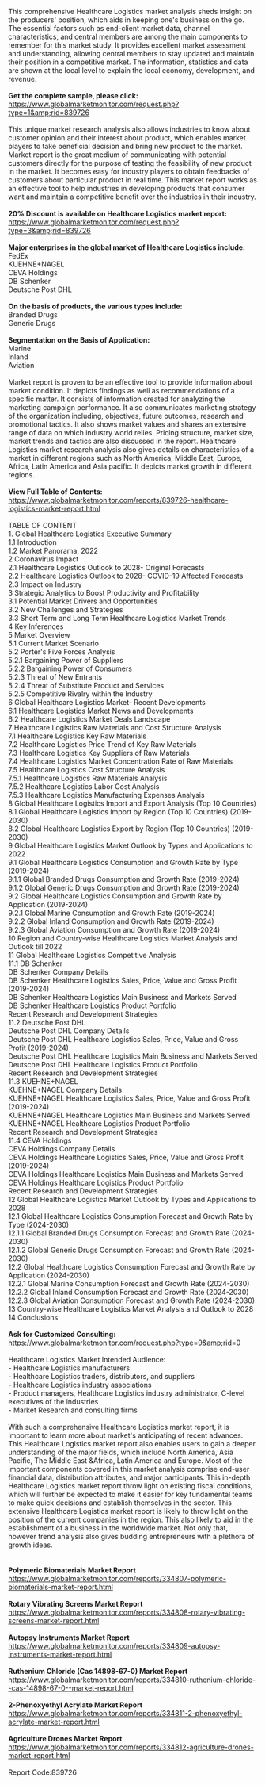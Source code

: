 This comprehensive Healthcare Logistics market analysis sheds insight on the producers' position, which aids in keeping one's business on the go. The essential factors such as end-client market data, channel characteristics, and central members are among the main components to remember for this market study. It provides excellent market assessment and understanding, allowing central members to stay updated and maintain their position in a competitive market. The information, statistics and data are shown at the local level to explain the local economy, development, and revenue.<br /><br /><strong>Get the complete sample, please click:</strong><br /><a href="https://www.globalmarketmonitor.com/request.php?type=1&amp;rid=839726">https://www.globalmarketmonitor.com/request.php?type=1&amp;rid=839726</a><br /><br />This unique market research analysis also allows industries to know about customer opinion and their interest about product, which enables market players to take beneficial decision and bring new product to the market. Market report is the great medium of communicating with potential customers directly for the purpose of testing the feasibility of new product in the market. It becomes easy for industry players to obtain feedbacks of customers about particular product in real time. This market report works as an effective tool to help industries in developing products that consumer want and maintain a competitive benefit over the industries in their industry. <br /><br /><strong>20% Discount is available on Healthcare Logistics market report:</strong><br /><a href="https://www.globalmarketmonitor.com/request.php?type=3&amp;rid=839726">https://www.globalmarketmonitor.com/request.php?type=3&amp;rid=839726</a><br /><br /><strong>Major enterprises in the global market of Healthcare Logistics include:</strong><br /> FedEx <br />KUEHNE+NAGEL <br />CEVA Holdings <br />DB Schenker <br />Deutsche Post DHL <br /><br /><strong>On the basis of products, the various types include:</strong><br />Branded Drugs <br />Generic Drugs <br /><br /><strong>Segmentation on the Basis of Application:</strong><br />Marine <br />Inland <br />Aviation <br /><br />Market report is proven to be an effective tool to provide information about market condition. It depicts findings as well as recommendations of a specific matter. It consists of information created for analyzing the marketing campaign performance. It also communicates marketing strategy of the organization including, objectives, future outcomes, research and promotional tactics. It also shows market values and shares an extensive range of data on which industry world relies. Pricing structure, market size, market trends and tactics are also discussed in the report. Healthcare Logistics market research analysis also gives details on characteristics of a market in different regions such as North America, Middle East, Europe, Africa, Latin America and Asia pacific. It depicts market growth in different regions. <br /><br /><strong>View Full Table of Contents:</strong><br /><a href="https://www.globalmarketmonitor.com/reports/839726-healthcare-logistics-market-report.html">https://www.globalmarketmonitor.com/reports/839726-healthcare-logistics-market-report.html</a><br /><br />TABLE OF CONTENT<br />1. Global Healthcare Logistics Executive Summary<br />1.1 Introduction<br />1.2 Market Panorama, 2022<br />2 Coronavirus Impact<br />2.1 Healthcare Logistics Outlook to 2028- Original Forecasts<br />2.2 Healthcare Logistics Outlook to 2028- COVID-19 Affected Forecasts<br />2.3 Impact on Industry<br />3 Strategic Analytics to Boost Productivity and Profitability<br />3.1 Potential Market Drivers and Opportunities<br />3.2 New Challenges and Strategies<br />3.3 Short Term and Long Term Healthcare Logistics Market Trends<br />4 Key Inferences<br />5 Market Overview<br />5.1 Current Market Scenario<br />5.2 Porter's Five Forces Analysis<br />5.2.1 Bargaining Power of Suppliers<br />5.2.2 Bargaining Power of Consumers<br />5.2.3 Threat of New Entrants<br />5.2.4 Threat of Substitute Product and Services<br />5.2.5 Competitive Rivalry within the Industry<br />6 Global Healthcare Logistics Market- Recent Developments<br />6.1 Healthcare Logistics Market News and Developments<br />6.2 Healthcare Logistics Market Deals Landscape<br />7 Healthcare Logistics Raw Materials and Cost Structure Analysis<br />7.1 Healthcare Logistics Key Raw Materials<br />7.2 Healthcare Logistics Price Trend of Key Raw Materials<br />7.3 Healthcare Logistics Key Suppliers of Raw Materials<br />7.4 Healthcare Logistics Market Concentration Rate of Raw Materials<br />7.5 Healthcare Logistics Cost Structure Analysis<br />7.5.1 Healthcare Logistics Raw Materials Analysis<br />7.5.2 Healthcare Logistics Labor Cost Analysis<br />7.5.3 Healthcare Logistics Manufacturing Expenses Analysis<br />8 Global Healthcare Logistics Import and Export Analysis (Top 10 Countries)<br />8.1 Global Healthcare Logistics Import by Region (Top 10 Countries) (2019-2030)<br />8.2 Global Healthcare Logistics Export by Region (Top 10 Countries) (2019-2030)<br />9 Global Healthcare Logistics Market Outlook by Types and Applications to 2022<br />9.1 Global Healthcare Logistics Consumption and Growth Rate by Type (2019-2024)<br />9.1.1 Global Branded Drugs Consumption and Growth Rate (2019-2024)<br />9.1.2 Global Generic Drugs Consumption and Growth Rate (2019-2024)<br />9.2 Global Healthcare Logistics Consumption and Growth Rate by Application (2019-2024)<br />9.2.1  Global Marine Consumption and Growth Rate (2019-2024)<br />9.2.2  Global Inland Consumption and Growth Rate (2019-2024)<br />9.2.3  Global Aviation Consumption and Growth Rate (2019-2024)<br />10 Region and Country-wise Healthcare Logistics Market Analysis and Outlook till 2022<br />11 Global Healthcare Logistics Competitive Analysis<br />11.1 DB Schenker<br />DB Schenker Company Details<br />DB Schenker Healthcare Logistics Sales, Price, Value and Gross Profit (2019-2024)<br />DB Schenker Healthcare Logistics Main Business and Markets Served<br />DB Schenker Healthcare Logistics Product Portfolio<br />Recent Research and Development Strategies<br />11.2 Deutsche Post DHL<br />Deutsche Post DHL Company Details<br />Deutsche Post DHL Healthcare Logistics Sales, Price, Value and Gross Profit (2019-2024)<br />Deutsche Post DHL Healthcare Logistics Main Business and Markets Served<br />Deutsche Post DHL Healthcare Logistics Product Portfolio<br />Recent Research and Development Strategies<br />11.3 KUEHNE+NAGEL<br />KUEHNE+NAGEL Company Details<br />KUEHNE+NAGEL Healthcare Logistics Sales, Price, Value and Gross Profit (2019-2024)<br />KUEHNE+NAGEL Healthcare Logistics Main Business and Markets Served<br />KUEHNE+NAGEL Healthcare Logistics Product Portfolio<br />Recent Research and Development Strategies<br />11.4 CEVA Holdings<br />CEVA Holdings Company Details<br />CEVA Holdings Healthcare Logistics Sales, Price, Value and Gross Profit (2019-2024)<br />CEVA Holdings Healthcare Logistics Main Business and Markets Served<br />CEVA Holdings Healthcare Logistics Product Portfolio<br />Recent Research and Development Strategies<br />12 Global Healthcare Logistics Market Outlook by Types and Applications to 2028<br />12.1 Global Healthcare Logistics Consumption Forecast and Growth Rate by Type (2024-2030)<br />12.1.1 Global Branded Drugs Consumption Forecast and Growth Rate (2024-2030)<br />12.1.2 Global Generic Drugs Consumption Forecast and Growth Rate (2024-2030)<br />12.2 Global Healthcare Logistics Consumption Forecast and Growth Rate by Application (2024-2030)<br />12.2.1 Global Marine Consumption Forecast and Growth Rate (2024-2030)<br />12.2.2 Global Inland Consumption Forecast and Growth Rate (2024-2030)<br />12.2.3 Global Aviation Consumption Forecast and Growth Rate (2024-2030)<br />13 Country-wise Healthcare Logistics Market Analysis and Outlook to 2028<br />14 Conclusions<br /><br /><strong>Ask for Customized Consulting:</strong><br /><a href="https://www.globalmarketmonitor.com/request.php?type=9&amp;rid=0">https://www.globalmarketmonitor.com/request.php?type=9&amp;rid=0</a><br /><br />Healthcare Logistics Market Intended Audience:<br />- Healthcare Logistics manufacturers<br />- Healthcare Logistics traders, distributors, and suppliers<br />- Healthcare Logistics industry associations<br />- Product managers, Healthcare Logistics industry administrator, C-level executives of the industries<br />- Market Research and consulting firms<br /><br />With such a comprehensive Healthcare Logistics market report, it is important to learn more about market's anticipating of recent advances. This Healthcare Logistics market report also enables users to gain a deeper understanding of the major fields, which include North America, Asia Pacific, The Middle East &amp;Africa, Latin America and Europe. Most of the important components covered in this market analysis comprise end-user financial data, distribution attributes, and major participants. This in-depth Healthcare Logistics market report throw light on existing fiscal conditions, which will further be expected to make it easier for key fundamental teams to make quick decisions and establish themselves in the sector. This extensive Healthcare Logistics market report is likely to throw light on the position of the current companies in the region. This also likely to aid in the establishment of a business in the worldwide market. Not only that, however trend analysis also gives budding entrepreneurs with a plethora of growth ideas.<br /><br /><strong><br /></strong><strong>Polymeric Biomaterials Market Report</strong><br /><a href="https://www.globalmarketmonitor.com/reports/334807-polymeric-biomaterials-market-report.html">https://www.globalmarketmonitor.com/reports/334807-polymeric-biomaterials-market-report.html</a><br /><br /><strong>Rotary Vibrating Screens Market Report</strong><br /><a href="https://www.globalmarketmonitor.com/reports/334808-rotary-vibrating-screens-market-report.html">https://www.globalmarketmonitor.com/reports/334808-rotary-vibrating-screens-market-report.html</a><br /><br /><strong>Autopsy Instruments Market Report</strong><br /><a href="https://www.globalmarketmonitor.com/reports/334809-autopsy-instruments-market-report.html">https://www.globalmarketmonitor.com/reports/334809-autopsy-instruments-market-report.html</a><br /><br /><strong>Ruthenium Chloride (Cas 14898-67-0) Market Report</strong><br /><a href="https://www.globalmarketmonitor.com/reports/334810-ruthenium-chloride--cas-14898-67-0--market-report.html">https://www.globalmarketmonitor.com/reports/334810-ruthenium-chloride--cas-14898-67-0--market-report.html</a><br /><br /><strong>2-Phenoxyethyl Acrylate Market Report</strong><br /><a href="https://www.globalmarketmonitor.com/reports/334811-2-phenoxyethyl-acrylate-market-report.html">https://www.globalmarketmonitor.com/reports/334811-2-phenoxyethyl-acrylate-market-report.html</a><br /><br /><strong>Agriculture Drones Market Report</strong><br /><a href="https://www.globalmarketmonitor.com/reports/334812-agriculture-drones-market-report.html">https://www.globalmarketmonitor.com/reports/334812-agriculture-drones-market-report.html</a><br /><br />Report Code:839726</p>
